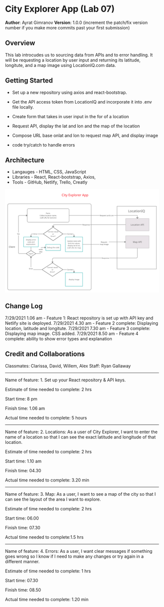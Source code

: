# City Explorer App (Lab 07)

**Author**: Ayrat Gimranov
**Version**: 1.0.0 (increment the patch/fix version number if you make more commits past your first submission)

## Overview
<!-- Provide a high level overview of what this application is and why you are building it, beyond the fact that it's an assignment for this class. (i.e. What's your problem domain?) -->
This lab introcudes us to sourcing data from APIs and to error handling. It will be requesting a location by user input and returning its latitude, longitute, and a map image using LocationIQ.com data.

## Getting Started
<!-- What are the steps that a user must take in order to build this app on their own machine and get it running? -->
- Set up a new repository using axios and react-bootstrap.

- Get the API access token from LocationIQ and incorporate it into .env file locally.

- Create form that takes in user input in the for of a location

- Request API, display the lat and lon and the map of the location

- Compose URL base onlat and lon to request map API, and display image

- code try/catch to handle errors

## Architecture
<!-- Provide a detailed description of the application design. What technologies (languages, libraries, etc) you're using, and any other relevant design information. -->
- Langauges - HTML, CSS, JavaScript
- Libraries - React, React-bootstrap, Axios,
- Tools - GitHub, Netlify, Trello, Creatly  

![UML](./src/img/lab06-uml.png)

## Change Log
<!-- Use this area to document the iterative changes made to your application as each feature is successfully implemented. Use time stamps. Here's an example:

01-01-2001 4:59pm - Application now has a fully-functional express server, with a GET route for the location resource. -->
7/29/2021 1.06 am - Feature 1: React repository is set up with API key and Netlify site is deployed.
7/29/2021 4.30 am - Feature 2 complete: Displaying location, latitude and longitute.
7/29/2021 7.30 am - Feature 3 complete: Displaying map image. CSS added.
7/29/2021 8.50 am - Feature 4 complete: ability to show error types and explanation



## Credit and Collaborations
<!-- Give credit (and a link) to other people or resources that helped you build this application. -->
Classmates: Clarissa, David, Willem, Alex
Staff: Ryan Gallaway

---------------

Name of feature: 1. Set up your React repository & API keys.

Estimate of time needed to complete: 2 hrs

Start time: 8 pm

Finish time: 1.06 am

Actual time needed to complete: 5 hours

-------

Name of feature: 2. Locations: As a user of City Explorer, I want to enter the name of a location so that I can see the exact latitude and longitude of that location.

Estimate of time needed to complete: 2 hrs

Start time: 1.10 am

Finish time: 04.30

Actual time needed to complete: 3.20 min

--------

Name of feature: 3. Map: As a user, I want to see a map of the city so that I can see the layout of the area I want to explore.

Estimate of time needed to complete: 2 hrs

Start time: 06.00

Finish time: 07.30

Actual time needed to complete:1.5 hrs 

---------

Name of feature: 4. Errors: As a user, I want clear messages if something goes wrong so I know if I need to make any changes or try again in a different manner.

Estimate of time needed to complete: 1 hrs

Start time: 07.30

Finish time: 08.50

Actual time needed to complete: 1.20 min 
